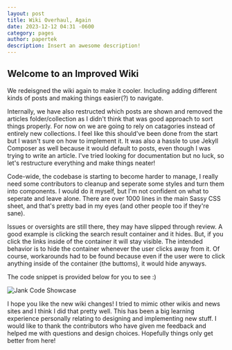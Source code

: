 ```yaml
---
layout: post
title: Wiki Overhaul, Again
date: 2023-12-12 04:31 -0600
category: pages
author: papertek
description: Insert an awesome description!
---
```


## Welcome to an Improved Wiki

We redeisgned the wiki again to make it cooler. Including adding different kinds of posts and making things easier(?) to navigate.

Internally, we have also restructed which posts are shown and removed the articles folder/collection as I didn't think that was good approach to sort things properly. For now on we are going to rely on catagories instead of entirely new collections. I feel like this should've been done from the start but I wasn't sure on how to implement it. It was also a hassle to use Jekyll Composer as well because it would default to posts, even though I was trying to write an article. I've tried looking for documentation but no luck, so let's restructure everything and make things neater!

Code-wide, the codebase is starting to become harder to manage, I really need some contributors to cleanup and seperate some styles and turn them into components. I would do it myself, but I'm not confident on what to seperate and leave alone. There are over 1000 lines in the main Sassy CSS sheet, and that's pretty bad in my eyes (and other people too if they're sane).

Issues or oversights are still there, they may have slipped through review. A good example is clicking the search result container and it hides. But, if you click the links inside of the container it will stay visible. The intended behavior is to hide the container whenever the user clicks away from it. Of course, workarounds had to be found because even if the user were to click anything inside of the container (the buttoms), it would hide anyways.

The code snippet is provided below for you to see :)

![Jank Code Showcase](https://cdn.discordapp.com/attachments/1035069784435474462/1184341485873807380/k0oihdD.png?ex=658b9ef6&is=657929f6&hm=fbd07f12cdb543d17390c393f1ff2b95c1b83995165861868df0a4267d1c56c8&)

I hope you like the new wiki changes! I tried to mimic other wikis and news sites and I think I did that pretty well. This has been a big learning experience personally relating to designing and implementing new stuff. I would like to thank the contributors who have given me feedback and helped me with questions and design choices. Hopefully things only get better from here!
